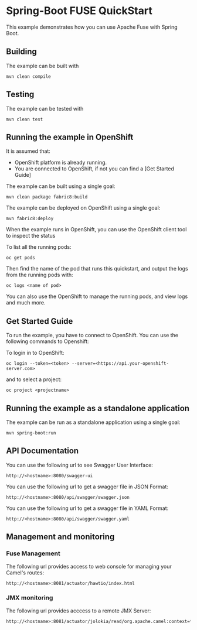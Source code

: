 # Spring-Boot FUSE QuickStart

This example demonstrates how you can use Apache Fuse with Spring Boot.


## Building

The example can be built with

    mvn clean compile


## Testing

The example can be tested with

    mvn clean test


## Running the example in OpenShift

It is assumed that:
- OpenShift platform is already running.
- You are connected to OpenShift, if not you can find a [Get Started Guide]

The example can be built using a single goal:

    mvn clean package fabric8:build

The example can be deployed on OpenShift using a single goal:

    mvn fabric8:deploy

When the example runs in OpenShift, you can use the OpenShift client tool to inspect the status

To list all the running pods:

    oc get pods

Then find the name of the pod that runs this quickstart, and output the logs from the running pods with:

    oc logs <name of pod>

You can also use the OpenShift to manage the running pods, and view logs and much more.


## Get Started Guide

To run the example, you have to connect to OpenShift. You can use the following commands to Openshift:

To login in to OpenShift:

    oc login --token=<token> --server=<https://api.your-openshift-server.com>

and to select a project:

    oc project <projectname>
    
    
## Running the example as a standalone application 

The example can be run as a standalone application using a single goal:

    mvn spring-boot:run

## API Documentation 

You can use the following url to see Swagger User Interface:

    http://<hostname>:8080/swagger-ui

You can use the following url to get a swagger file in JSON Format:

	http://<hostname>:8080/api/swagger/swagger.json

You can use the following url to get a swagger file in YAML Format:

	http://<hostname>:8080/api/swagger/swagger.yaml
		
## Management and monitoring


### Fuse Management

The following url provides access to web console for managing your Camel's routes:

	http://<hostname>:8081/actuator/hawtio/index.html

### JMX monitoring

The following url provides acccess to a remote JMX Server:

	http://<hostname>:8081/actuator/jolokia/read/org.apache.camel:context=*,type=routes,name=*